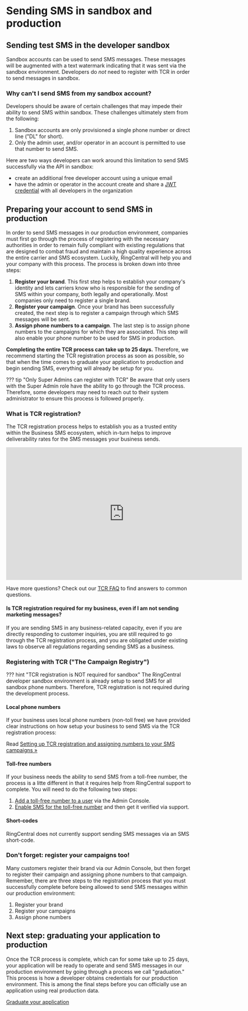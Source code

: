 # Sending SMS in sandbox and production

## Sending test SMS in the developer sandbox

Sandbox accounts can be used to send SMS messages. These messages will be augmented with a text watermark indicating that it was sent via the sandbox environment. Developers do *not* need to register with TCR in order to send messages in sandbox. 

### Why can't I send SMS from my sandbox account?

Developers should be aware of certain challenges that may impede their ability to send SMS within sandbox. These challenges ultimately stem from the following:

1. Sandbox accounts are only provisioned a single phone number or direct line ("DL" for short).
2. Only the admin user, and/or operator in an account is permitted to use that number to send SMS.

Here are two ways developers can work around this limitation to send SMS successfully via the API in sandbox:

* create an additional free developer account using a unique email 
* have the admin or operator in the account create and share a [JWT credential](create-credential.md) with all developers in the organization

## Preparing your account to send SMS in production

In order to send SMS messages in our production environment, companies must first go through the process of registering with the necessary authorities in order to remain fully compliant with existing regulations that are designed to combat fraud and maintain a high quality experience across the entire carrier and SMS ecosystem. Luckily, RingCentral will help you and your company with this process. The process is broken down into three steps:

1. **Register your brand**. This first step helps to establish your company's identity and lets carriers know who is responsible for the sending of SMS within your company, both legally and operationally. Most companies only need to register a single brand. 
2. **Register your campaign**. Once your brand has been successfully created, the next step is to register a campaign through which SMS messages will be sent.
3. **Assign phone numbers to a campaign**. The last step is to assign phone numbers to the campaigns for which they are associated. This step will also enable your phone number to be used for SMS in production.

**Completing the entire TCR process can take up to 25 days.** Therefore, we recommend starting the TCR registration process as soon as possible, so that when the time comes to graduate your application to production and begin sending SMS, everything will already be setup for you. 

??? tip "Only Super Admins can register with TCR"
    Be aware that only users with the Super Admin role have the ability to go through the TCR process. Therefore, some developers may need to reach out to their system administrator to ensure this process is followed properly. 

### What is TCR registration? 

The TCR registration process helps to establish you as a trusted entity within the Business SMS ecosystem, which in-turn helps to improve deliverability rates for the SMS messages your business sends.

<iframe src="https://player.vimeo.com/video/786397152?h=ba43d1e7a0&color=ff7a00&title=0&byline=0&portrait=0" width="640" height="360" frameborder="0" allow="autoplay; fullscreen; picture-in-picture" allowfullscreen></iframe>

Have more questions? Check out our [TCR FAQ](https://support.ringcentral.com/article-v2/TCR-business-registration-FAQ.html?brand=RingCentral&product=MVP&language=en_US) to find answers to common questions. 

#### Is TCR registration required for my business, even if I am not sending marketing messages?

If you are sending SMS in any business-related capacity, even if you are directly responding to customer inquiries, you are still required to go through the TCR registration process, and you are obligated under existing laws to observe all regulations regarding sending SMS as a business. 

### Registering with TCR ("The Campaign Registry")

??? hint "TCR registration is NOT required for sandbox"
    The RingCentral developer sandbox environment is already setup to send SMS for all sandbox phone numbers. Therefore, TCR registration is not required during the development process.

#### Local phone numbers

If your business uses local phone numbers (non-toll free) we have provided clear instructions on how setup your business to send SMS via the TCR registration process:

Read [Setting up TCR registration and assigning numbers to your SMS campaigns &raquo;](https://support.ringcentral.com/article-v2/Setting-up-TCR-registration-assigning-numbers-to-SMS-campaigns.html?brand=RingCentral&product=MVP&language=en_US)

#### Toll-free numbers

If your business needs the ability to send SMS from a toll-free number, the process is a litte different in that it requires help from RingCentral support to complete. You will need to do the following two steps:

1. [Add a toll-free number to a user](https://support.ringcentral.com/article-v2/10649-admin-add-direct-number-user-toll-free.html?brand=RC_US&product=RingCentral_MVP&language=en_US) via the Admin Console. 
2. [Enable SMS for the toll-free number](https://support.ringcentral.com/article-v2/Verifying-your-toll-free-number-for-SMS.html?brand=RingCentral&product=MVP&language=en_US) and then get it verified via support.

#### Short-codes

RingCentral does not currently support sending SMS messages via an SMS short-code.

### Don't forget: register your campaigns too!

Many customers register their brand via our Admin Console, but then forget to register their campaign and assigning phone numbers to that campaign. Remember, there are three steps to the registration process that you must successfully complete before being allowed to send SMS messages within our production environment:

1. Register your brand
2. Register your campaigns
3. Assign phone numbers

## Next step: graduating your application to production

Once the TCR process is complete, which can for some take up to 25 days, your application will be ready to operate and send SMS messages in our production environment by going through a process we call "graduation." This process is how a developer obtains credentials for our production environment. This is among the final steps before you can officially use an application using real production data.

<a class="btn btn-lg btn-primary" href="../graduate-app/">Graduate your application</a>
